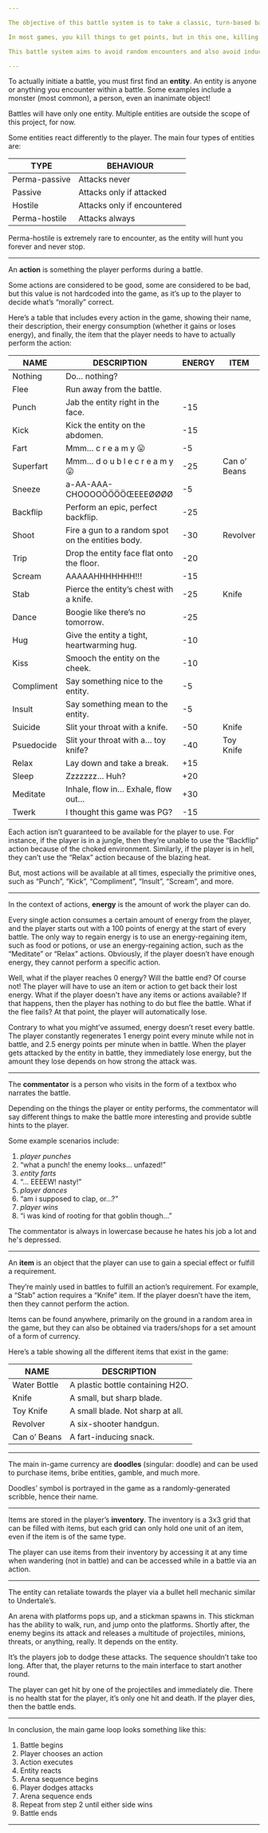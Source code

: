 ```yaml
---

The objective of this battle system is to take a classic, turn-based battle, and add a twist to it.

In most games, you kill things to get points, but in this one, killing is just *one* of the options. You can choose to befriend it, to leave it alone, to recruit it, to argue with it, to enslave it, or anything you can imagine. These depend on *actions*, which are the building blocks of this system.

This battle system aims to avoid random encounters and also avoid inducing “The Grind”, A.K.A making the player fight the same exact enemy multiple times in a row for no reason. It’s also heavily inspired by Undertale. :-)

---
```


To actually initiate a battle, you must first find an **entity**. An entity is anyone or anything you encounter within a battle. Some examples include a monster (most common), a person, even an inanimate object!

Battles will have only one entity. Multiple entities are outside the scope of this project, for now.

Some entities react differently to the player. The main four types of entities are:

| **TYPE** | **BEHAVIOUR** |
| --- | --- |
| Perma-passive | Attacks never |
| Passive | Attacks only if attacked |
| Hostile | Attacks only if encountered |
| Perma-hostile | Attacks always |

Perma-hostile is extremely rare to encounter, as the entity will hunt you forever and never stop.

---

An **action** is something the player performs during a battle.

Some actions are considered to be good, some are considered to be bad, but this value is not hardcoded into the game, as it’s up to the player to decide what’s “morally” correct.

Here’s a table that includes every action in the game, showing their name, their description, their energy consumption (whether it gains or loses energy), and finally, the item that the player needs to have to actually perform the action:

| **NAME** | **DESCRIPTION** | **ENERGY** | **ITEM** |
| --- | --- | --- | --- |
| Nothing | Do… nothing? |  |  |
| Flee | Run away from the battle. |  |  |
| Punch | Jab the entity right in the face. | -15 |  |
| Kick | Kick the entity on the abdomen. | -15 |  |
| Fart | Mmm…  c r e a m y  😛 | -5 |  |
| Superfart | Mmm…  d o u b l e   c r e a m y  😛 | -25 | Can o’ Beans |
| Sneeze | a-AA-AAA-CHOOOOÖÖÖÖŒEEEØØØØ | -5 |  |
| Backflip | Perform an epic, perfect backflip. | -25 |  |
| Shoot | Fire a gun to a random spot on the entities body. | -30 | Revolver |
| Trip | Drop the entity face flat onto the floor. | -20 |  |
| Scream | AAAAAHHHHHHH!!! | -15 |  |
| Stab | Pierce the entity’s chest with a knife. | -25 | Knife |
| Dance | Boogie like there’s no tomorrow.  | -25 |  |
| Hug | Give the entity a tight, heartwarming hug. | -10 |  |
| Kiss | Smooch the entity on the cheek. | -10 |  |
| Compliment | Say something nice to the entity. | -5 |  |
| Insult | Say something mean to the entity. | -5 |  |
| Suicide | Slit your throat with a knife. | -50 | Knife |
| Psuedocide | Slit your throat with a… toy knife? | -40 | Toy Knife |
| Relax | Lay down and take a break. | +15 |  |
| Sleep | Zzzzzzz… Huh? | +20 |  |
| Meditate | Inhale, flow in… Exhale, flow out… | +30 |  |
| Twerk | I thought this game was PG? | -15 |  |

Each action isn’t guaranteed to be available for the player to use. For instance, if the player is in a jungle, then they’re unable to use the “Backflip” action because of the choked environment. Similarly, if the player is in hell, they can’t use the “Relax” action because of the blazing heat.

But, most actions will be available at all times, especially the primitive ones, such as “Punch”, “Kick”, “Compliment”, “Insult”, “Scream”, and more.

---

In the context of actions, **energy** is the amount of work the player can do.

Every single action consumes a certain amount of energy from the player, and the player starts out with a 100 points of energy at the start of every battle. The only way to regain energy is to use an energy-regaining item, such as food or potions, or use an energy-regaining action, such as the “Meditate” or “Relax” actions. Obviously, if the player doesn’t have enough energy, they cannot perform a specific action.

Well, what if the player reaches 0 energy? Will the battle end? Of course not! The player will have to use an item or action to get back their lost energy. What if the player doesn't have any items or actions available? If that happens, then the player has nothing to do but flee the battle. What if the flee fails? At that point, the player will automatically lose.

Contrary to what you might’ve assumed, energy doesn’t reset every battle. The player constantly regenerates 1 energy point every minute while not in battle, and 2.5 energy points per minute when in battle. When the player gets attacked by the entity in battle, they immediately lose energy, but the amount they lose depends on how strong the attack was.

---

The **commentator** is a person who visits in the form of a textbox who narrates the battle.

Depending on the things the player or entity performs, the commentator will say different things to make the battle more interesting and provide subtle hints to the player.

Some example scenarios include:

1. *player punches*
2. “what a punch! the enemy looks… unfazed!”
3. *entity farts*
4. “… EEEEW! nasty!”
5. *player dances*
6. “am i supposed to clap, or…?”
7. *player wins*
8. “i was kind of rooting for that goblin though…”

The commentator is always in lowercase because he hates his job a lot and he's depressed.

---

An **item** is an object that the player can use to gain a special effect or fulfill a requirement.

They’re mainly used in battles to fulfill an action’s requirement. For example, a “Stab” action requires a “Knife” item. If the player doesn’t have the item, then they cannot perform the action.

Items can be found anywhere, primarily on the ground in a random area in the game, but they can also be obtained via traders/shops for a set amount of a form of currency.

Here’s a table showing all the different items that exist in the game:

| **NAME** | **DESCRIPTION** |
| --- | --- |
| Water Bottle | A plastic bottle containing H2O. |
| Knife | A small, but sharp blade. |
| Toy Knife | A small blade. Not sharp at all. |
| Revolver | A six-shooter handgun. |
| Can o’ Beans | A fart-inducing snack. |

---

The main in-game currency are **doodles** (singular: doodle) and can be used to purchase items, bribe entities, gamble, and much more.

Doodles’ symbol is portrayed in the game as a randomly-generated scribble, hence their name.

---

Items are stored in the player’s **inventory**. The inventory is a 3x3 grid that can be filled with items, but each grid can only hold one unit of an item, even if the item is of the same type.

The player can use items from their inventory by accessing it at any time when wandering (not in battle) and can be accessed while in a battle via an action.

---

The entity can retaliate towards the player via a bullet hell mechanic similar to Undertale’s.

An arena with platforms pops up, and a stickman spawns in. This stickman has the ability to walk, run, and jump onto the platforms. Shortly after, the enemy begins its attack and releases a multitude of projectiles, minions, threats, or anything, really. It depends on the entity.

It’s the players job to dodge these attacks. The sequence shouldn’t take too long. After that, the player returns to the main interface to start another round.

The player can get hit by one of the projectiles and immediately die. There is no health stat for the player, it’s only one hit and death. If the player dies, then the battle ends.

---

In conclusion, the main game loop looks something like this:

1. Battle begins
2. Player chooses an action
3. Action executes
4. Entity reacts
5. Arena sequence begins
6. Player dodges attacks
7. Arena sequence ends
8. Repeat from step 2 until either side wins
9. Battle ends

---
